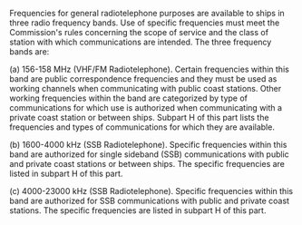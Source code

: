 Frequencies for general radiotelephone purposes are available to ships in three radio frequency bands. Use of specific frequencies must meet the Commission's rules concerning the scope of service and the class of station with which communications are intended. The three frequency bands are:

(a) 156-158 MHz (VHF/FM Radiotelephone). Certain frequencies within this band are public correspondence frequencies and they must be used as working channels when communicating with public coast stations. Other working frequencies within the band are categorized by type of communications for which use is authorized when communicating with a private coast station or between ships. Subpart H of this part lists the frequencies and types of communications for which they are available.

(b) 1600-4000 kHz (SSB Radiotelephone). Specific frequencies within this band are authorized for single sideband (SSB) communications with public and private coast stations or between ships. The specific frequencies are listed in subpart H of this part.

(c) 4000-23000 kHz (SSB Radiotelephone). Specific frequencies within this band are authorized for SSB communications with public and private coast stations. The specific frequencies are listed in subpart H of this part.


